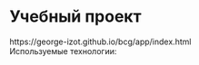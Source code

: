 <h1>Учебный проект</h1>
https://george-izot.github.io/bcg/app/index.html
<br>Используемые технологии:
